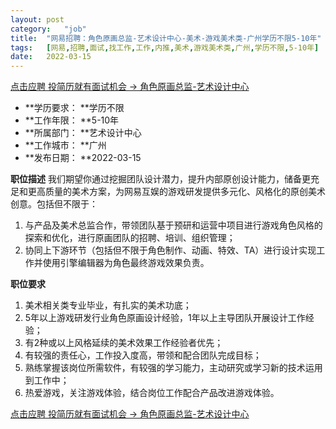 ```yaml
---
layout:	post
category:	"job"
title:	"网易招聘：角色原画总监-艺术设计中心-美术-游戏美术类-广州学历不限5-10年"
tags:	[网易,招聘,面试,找工作,工作,内推,美术,游戏美术类,广州,学历不限,5-10年]
date:	2022-03-15
---
```


[点击应聘 投简历就有面试机会 -> 角色原画总监-艺术设计中心](http://mobile.bole.netease.com/bole/boleDetail?id=36789&employeeId=346f03c3cda5f04c&key=all)



- **学历要求： **学历不限
- **工作年限： **5-10年
- **所属部门： **艺术设计中心
- **工作城市： **广州
- **发布日期： **2022-03-15



**职位描述**
我们期望你通过挖掘团队设计潜力，提升内部原创设计能力，储备更充足和更高质量的美术方案，为网易互娱的游戏研发提供多元化、风格化的原创美术创意。包括但不限于：

1. 与产品及美术总监合作，带领团队基于预研和运营中项目进行游戏角色风格的探索和优化，进行原画团队的招聘、培训、组织管理；
2. 协同上下游环节（包括但不限于角色制作、动画、特效、TA）进行设计实现工作并使用引擎编辑器为角色最终游戏效果负责。



**职位要求**
1. 美术相关类专业毕业，有扎实的美术功底；
2. 5年以上游戏研发行业角色原画设计经验，1年以上主导团队开展设计工作经验；
3. 有2种或以上风格延续的美术效果工作经验者优先；
4. 有较强的责任心，工作投入度高，带领和配合团队完成目标；
5. 熟练掌握该岗位所需软件，有较强的学习能力，主动研究或学习新的技术运用到工作中；
6. 热爱游戏，关注游戏体验，结合岗位工作配合产品改进游戏体验。



[点击应聘 投简历就有面试机会 -> 角色原画总监-艺术设计中心](http://mobile.bole.netease.com/bole/boleDetail?id=36789&employeeId=346f03c3cda5f04c&key=all)